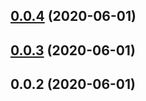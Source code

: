 ## [0.0.4](https://github.com/mists-aside/tempjs/compare/0.0.3...0.0.4) (2020-06-01)

## [0.0.3](https://github.com/mists-aside/tempjs/compare/0.0.2...0.0.3) (2020-06-01)

## 0.0.2 (2020-06-01)

